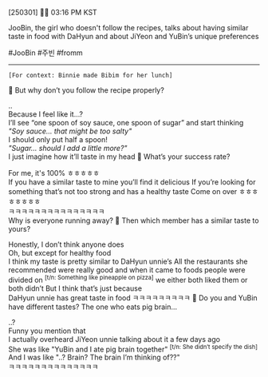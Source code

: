 [250301] 🐣💭 03:16 PM KST

JooBin, the girl who doesn't follow the recipes, talks about having similar taste in food with DaHyun and about JiYeon and YuBin’s unique preferences

#JooBin #주빈 #fromm

___

`[For context: Binnie made Bibim for her lunch]`

🫧 But why don’t you follow the recipe properly?

..  
Because I feel like it…?  
I’ll see “one spoon of soy sauce, one spoon of sugar”
and start thinking
*"Soy sauce… that might be too salty"*  
I should only put half a spoon!  
*"Sugar… should I add a little more?"*  
I just imagine how it’ll taste in my head
🫧 What’s your success rate?

For me, it's 100% ㅎㅎㅎㅎㅎ  
If you have a similar taste to mine
you’ll find it delicious
If you’re looking for something that’s not too strong and has a healthy taste
Come on over ㅎㅎㅎㅎㅎㅎㅎㅎ  
ㅋㅋㅋㅋㅋㅋㅋㅋㅋㅋㅋㅋㅋㅋㅋ  
Why is everyone running away?
🫧 Then which member has a similar taste to yours?

Honestly, I don’t think anyone does  
Oh, but except for healthy food  
I think my taste is pretty similar to DaHyun unnie’s
All the restaurants she recommended were really good
and when it came to foods people were divided on <sup>[t/n: Something like pineapple on pizza]</sup> 
we either both liked them or both didn’t
But I think that’s just because  
DaHyun unnie has great taste in food
ㅋㅋㅋㅋㅋㅋㅋㅋㅋ
🫧 Do you and YuBin have different tastes? The one who eats pig brain…

..?  
Funny you mention that  
I actually overheard JiYeon unnie talking about it a few days ago  
She was like "YuBin and I ate pig brain together"   <sup>[t/n: She didn’t specify the dish]</sup>
And I was like "..? Brain? The brain I’m thinking of??"  
ㅋㅋㅋㅋㅋㅋㅋㅋㅋㅋㅋㅋㅋㅋ